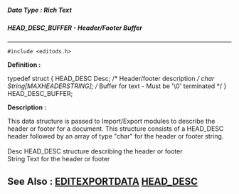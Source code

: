 ##### Data Type : Rich Text
##### HEAD_DESC_BUFFER - Header/Footer Buffer
---
```
#include <editods.h>
```

**Definition :**

typedef struct {
   HEAD_DESC Desc;        /* Header/footer description */
   char String[MAXHEADERSTRING]; /* Buffer for text - 
                                    Must be '\0' terminated */
} HEAD_DESC_BUFFER;

**Description :**

This data structure is passed to Import/Export modules to describe the header or footer for a document.  This structure consists of a HEAD_DESC header followed by an array of type &quot;char&quot; for the header or footer string.<br>
<br>
        Desc            HEAD_DESC structure describing the header or footer<br>
        String            Text for the header or footer


**See Also :**
[EDITEXPORTDATA](/domino-c-api-docs/reference/Data/EDITEXPORTDATA)
[HEAD_DESC](/domino-c-api-docs/reference/Data/HEAD_DESC)
---
